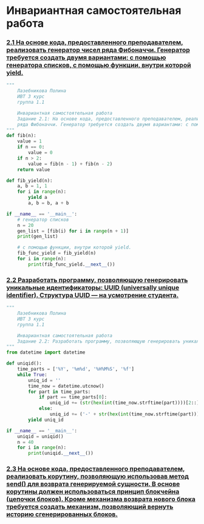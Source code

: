 # Инвариантная самостоятельная работа

### [2.1 На основе кода, предоставленного преподавателем, реализовать генератор чисел ряда Фибоначчи. Генератор требуется создать двумя вариантами: с помощью генератора списков, с помощью функции, внутри которой yield.](https://replit.com/@PolinaLazebniko/sem6-Tema2-ISR-21#main.py)
```python
"""
    Лазебникова Полина 
    ИВТ 3 курс
    группа 1.1

    Инвариантная самостоятельная работа 
    Задание 2.1: На основе кода, предоставленного преподавателем, реализовать генератор чисел 
    ряда Фибоначчи. Генератор требуется создать двумя вариантами: с помощью генератора списков, с помощью функции, внутри которой yield.
"""
def fib(n):
    value = 1
    if n == 0:
        value = 0
    if n > 2:
        value = fib(n - 1) + fib(n - 2)
    return value

def fib_yield(n):
    a, b = 1, 1
    for i in range(n):
        yield a
        a, b = b, a + b

if __name__ == '__main__':
    # генератор списков
    n = 20
    gen_list = [fib(i) for i in range(n + 1)]
    print(gen_list)

    # с помощью функции, внутри которой yield.
    fib_func_yield = fib_yield(n)
    for i in range(n):
        print(fib_func_yield.__next__())
```
### [2.2 Разработать программу, позволяющую генерировать уникальные идентификаторы: UUID (universally unique identifier). Структура UUID — на усмотрение студента.](https://replit.com/@PolinaLazebniko/sem6-Tema2-ISR-22#main.py)
```python
"""
    Лазебникова Полина 
    ИВТ 3 курс
    группа 1.1

    Инвариантная самостоятельная работа 
    Задание 2.2: Разработать программу, позволяющую генерировать уникальные идентификаторы: UUID (universally unique identifier). Структура UUID — на усмотрение студента
"""
from datetime import datetime

def uniqid():
    time_parts = ['%Y', '%m%d', '%H%M%S', '%f']
    while True:
        uniq_id = ''
        time_now = datetime.utcnow()
        for part in time_parts:
            if part == time_parts[0]:
                uniq_id += (str(hex(int(time_now.strftime(part))))[2::])
            else:
                uniq_id += ('-' + str(hex(int(time_now.strftime(part))))[2::])
        yield uniq_id

if __name__ == '__main__':
    uniqid = uniqid()
    n = 40
    for i in range(n):
        print(uniqid.__next__())
```
### [2.3 На основе кода, предоставленного преподавателем, реализовать корутину, позволяющую использовав метод send() для возврата генерируемой сущности. В основе корутины должен использоваться принцип блокчейна (цепочки блоков). Кроме механизма возврата нового блока требуется создать механизм, позволяющий вернуть историю сгенерированных блоков.](https://replit.com/@PolinaLazebniko/sem6-Tema2-ISR-23#main.py)
```python

```
